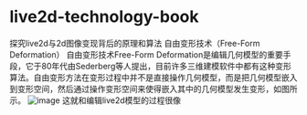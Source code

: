 # live2d-technology-book
探究live2d与2d图像变现背后的原理和算法
自由变形技术（Free-Form Deformation）
自由变形技术Free-Form Deformation是编辑几何模型的重要手段，它于80年代由Sederberg等人提出，目前许多三维建模软件中都有这种变形算法。自由变形方法在变形过程中并不是直接操作几何模型，而是把几何模型嵌入到变形空间，然后通过操作变形空间来使得嵌入其中的几何模型发生变形，如图所示。
![image](https://user-images.githubusercontent.com/29478722/154044597-5fc81bc5-bed2-4232-b5b5-e6e3e2af1e70.png)
这就和编辑live2d模型的过程很像
